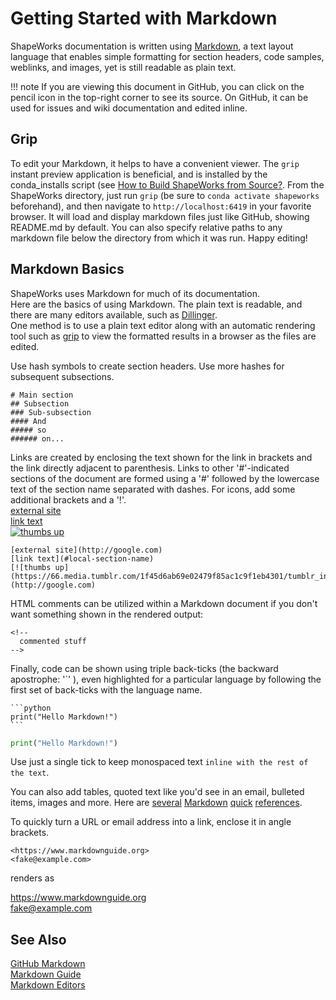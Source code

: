 
# Getting Started with Markdown

ShapeWorks documentation is written using [Markdown](#markdown-basics), a text layout language that enables simple formatting for section headers, code samples, weblinks, and images, yet is still readable as plain text. 

!!! note 
    If you are viewing this document in GitHub, you can click on the pencil icon in the top-right corner to see its source. On GitHub, it can be used for issues and wiki documentation and edited inline.

## Grip

To edit your Markdown, it helps to have a convenient viewer. The `grip` instant preview application is beneficial, and is installed by the conda_installs script (see [How to Build ShapeWorks from Source?](build.md). From the ShapeWorks directory, just run `grip` (be sure to `conda activate shapeworks` beforehand), and then navigate to `http://localhost:6419` in your favorite browser. It will load and display markdown files just like GitHub, showing README.md by default. You can also specify relative paths to any markdown file below the directory from which it was run. Happy editing!

## Markdown Basics

ShapeWorks uses Markdown for much of its documentation.  
Here are the basics of using Markdown. The plain text is readable, and there are many editors available, such as [Dillinger](https://dillinger.io).  
One method is to use a plain text editor along with an automatic rendering tool such as [grip](https://github.com/joeyespo/grip/blob/master/README.md) to view the formatted results in a browser as the files are edited.

Use hash symbols to create section headers. Use more hashes for subsequent subsections.
```
# Main section
## Subsection
### Sub-subsection
#### And
##### so
###### on... 
```

Links are created by enclosing the text shown for the link in brackets and the link directly adjacent to parenthesis. Links to other '#'-indicated sections of the document are formed using a '#' followed by the lowercase text of the section name separated with dashes. For icons, add some additional brackets and a '!'.  
[external site](http://google.com)  
[link text](#local-section-name)  
[![thumbs up](https://66.media.tumblr.com/1f45d6ab69e02479f85ac1c9f1eb4301/tumblr_inline_pkaqpvkvHH1syktzs_540.png)](http://google.com)

```
[external site](http://google.com)
[link text](#local-section-name)
[![thumbs up](https://66.media.tumblr.com/1f45d6ab69e02479f85ac1c9f1eb4301/tumblr_inline_pkaqpvkvHH1syktzs_540.png)](http://google.com)
```

HTML comments can be utilized within a Markdown document if you don't want something shown in the rendered output:
```
<!--
  commented stuff
-->
```

Finally, code can be shown using triple back-ticks (the backward apostrophe: '\`' ), even highlighted for a particular language by following the first set of back-ticks with the language name.  

````
```python  
print("Hello Markdown!")
```  
````  

```python
print("Hello Markdown!")
```  

Use just a single tick to keep monospaced text `inline with the rest of the text`.

You can also add tables, quoted text like you'd see in an email, bulleted items, images and more. Here are [several](https://www.markdownguide.org/cheat-sheet) [Markdown](https://github.com/adam-p/markdown-here/wiki/Markdown-Cheatsheet) [quick](https://commonmark.org/help/) [references](https://agea.github.io/tutorial.md/).


<!-- shortcut links used in this document -->

   [github]: <https://github.com/>
   [Gitter community]: <https://gitter.im/ShapeWorks>
   [Trello boards]: <https://trello.com/shapeworksteam>
   

To quickly turn a URL or email address into a link, enclose it in angle brackets.

`<https://www.markdownguide.org>`  
`<fake@example.com>`

renders as

<https://www.markdownguide.org>  
<fake@example.com>



## See Also
[GitHub Markdown](https://help.github.com/en/articles/basic-writing-and-formatting-syntax)  
[Markdown Guide](https://www.markdownguide.org/basic-syntax/)  
[Markdown Editors](https://www.oberlo.com/blog/markdown-editors)
